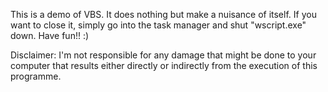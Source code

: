 This is a demo of VBS.
It does nothing but make a nuisance of itself.
If you want to close it, simply go into the task manager and shut "wscript.exe" down.
Have fun!! :)

Disclaimer: I'm not responsible for any damage that might be done to your computer that results either directly or indirectly from the execution of this programme.
